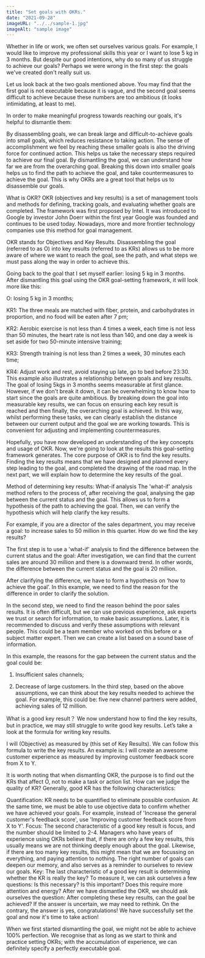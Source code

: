 ```yaml
---
title: "Set goals with OKRs."
date: "2021-09-28"
imageURL: "../../sample-1.jpg"
imageAlt: "sample image"
---
```


Whether in life or work, we often set ourselves various goals. For example, I would like to improve my professional skills this year or I want to lose 5 kg in 3 months. But despite our good intentions, why do so many of us struggle to achieve our goals? Perhaps we were wrong in the first step: the goals we've created don't really suit us.

Let us look back at the two goals mentioned above. You may find that the first goal is not executable because it is vague, and the second goal seems difficult to achieve because these numbers are too ambitious (it looks intimidating, at least to me).

In order to make meaningful progress towards reaching our goals, it's helpful to dismantle them:

By disassembling goals, we can break large and difficult-to-achieve goals into small goals, which reduces resistance to taking action. The sense of accomplishment we feel by reaching these smaller goals is also the driving force for continued action. This helps us take the necessary steps required to achieve our final goal.
By dismantling the goal, we can understand how far we are from the overarching goal. Breaking this down into smaller goals helps us to find the path to achieve the goal, and take countermeasures to achieve the goal.
This is why OKRs are a great tool that helps us to disassemble our goals.

What is OKR?
OKR (objectives and key results) is a set of management tools and methods for defining, tracking goals, and evaluating whether goals are completed. The framework was first proposed by Intel. It was introduced to Google by investor John Doerr within the first year Google was founded and continues to be used today. Nowadays, more and more frontier technology companies use this method for goal management.

OKR stands for Objectives and Key Results. Disassembling the goal (referred to as O) into key results (referred to as KRs) allows us to be more aware of where we want to reach the goal, see the path, and what steps we must pass along the way in order to achieve this.

Going back to the goal that I set myself earlier: losing 5 kg in 3 months. After dismantling this goal using the OKR goal-setting framework, it will look more like this:

O: losing 5 kg in 3 months;

KR1: The three meals are matched with fiber, protein, and carbohydrates in proportion, and no food will be eaten after 7 pm;

KR2: Aerobic exercise is not less than 4 times a week, each time is not less than 50 minutes, the heart rate is not less than 140, and one day a week is set aside for two 50-minute intensive training;

KR3: Strength training is not less than 2 times a week, 30 minutes each time;

KR4: Adjust work and rest, avoid staying up late, go to bed before 23:30.
This example also illustrates a relationship between goals and key results. The goal of losing 5kgs in 3 months seems measurable at first glance. However, if we don't break it down, it can be overwhelming to know how to start since the goals are quite ambitious. By breaking down the goal into measurable key results, we can focus on ensuring each key result is reached and then finally, the overarching goal is achieved. In this way, whilst performing these tasks, we can clearly establish the distance between our current output and the goal we are working towards. This is convenient for adjusting and implementing countermeasures.

Hopefully, you have now developed an understanding of the key concepts and usage of OKR. Now, we're going to look at the results this goal-setting framework generates. The core purpose of OKR is to find the key results. Finding the key results means that we have designed and planned every step leading to the goal, and completed the drawing of the road map. In the next part, we will explain how to determine the key results of the goal.

Method of determining key results: What-if analysis
The 'what-if' analysis method refers to the process of, after receiving the goal, analysing the gap between the current status and the goal. This allows us to form a hypothesis of the path to achieving the goal. Then, we can verify the hypothesis which will help clarify the key results.

For example, if you are a director of the sales department, you may receive a goal: to increase sales to 50 million in this quarter. How do we find the key results?

The first step is to use a 'what-if' analysis to find the difference between the current status and the goal: After investigation, we can find that the current sales are around 30 million and there is a downward trend. In other words, the difference between the current status and the goal is 20 million.

After clarifying the difference, we have to form a hypothesis on ‘how to achieve the goal’. In this example, we need to find the reason for the difference in order to clarify the solution.

In the second step, we need to find the reason behind the poor sales results. It is often difficult, but we can use previous experience, ask experts we trust or search for information, to make basic assumptions. Later, it is recommended to discuss and verify these assumptions with relevant people. This could be a team member who worked on this before or a subject matter expert. Then we can create a list based on a sound base of information.

In this example, the reasons for the gap between the current status and the goal could be:

1. Insufficient sales channels;

2. Decrease of large customers.
   In the third step, based on the above assumptions, we can think about the key results needed to achieve the goal. For example, this could be: five new channel partners were added, achieving sales of 12 million.

What is a good key result？
We now understand how to find the key results, but in practice, we may still struggle to write good key results. Let’s take a look at the formula for writing key results.

I will (Objective) as measured by (this set of Key Results).
We can follow this formula to write the key results. An example is: I will create an awesome customer experience as measured by improving customer feedback score from X to Y.

It is worth noting that when dismantling OKR, the purpose is to find out the KRs that affect O, not to make a task or action list. How can we judge the quality of KR? Generally, good KR has the following characteristics:

Quantification: KR needs to be quantified to eliminate possible confusion. At the same time, we must be able to use objective data to confirm whether we have achieved your goals. For example, instead of 'Increase the general customer's feedback score', use 'Improving customer feedback score from X to Y'.
Focus: The second characteristic of a good key result is focus, and the number should be limited to 2-4. Managers who have years of experience using OKRs believe that, if there are only a few key results, this usually means we are not thinking deeply enough about the goal. Likewise, if there are too many key results, this might mean that we are focussing on everything, and paying attention to nothing. The right number of goals can deepen our memory, and also serves as a reminder to ourselves to review our goals.
Key: The last characteristic of a good key result is determining whether the KR is really the key? To measure it, we can ask ourselves a few questions: Is this necessary? Is this important? Does this require more attention and energy?
After we have dismantled the OKR, we should ask ourselves the question: After completing these key results, can the goal be achieved? If the answer is uncertain, we may need to rethink. On the contrary, the answer is yes, congratulations! We have successfully set the goal and now it's time to take action!

When we first started dismantling the goal, we might not be able to achieve 100% perfection. We recognise that as long as we start to think and practice setting OKRs; with the accumulation of experience, we can definitely specify a perfectly executable goal.
